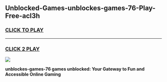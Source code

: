 
## Unblocked-Games-unblockes-games-76-Play-Free-acl3h
<h3>
<a href="https://premium76.site?title=unblockes-games-76&ref=10A">CLICK TO PLAY</a></h3>
<hr>

<h3>
<a href="https://premium76.site?title=unblockes-games-76&ref=10A">CLICK 2 PLAY</a>
  
</h3>

<a href="https://premium76.site?title=unblockes-games-76&ref=10A"><img src="https://clearcache.store/games.png"></a>


**unblockes-games-76 games unblocked: Your Gateway to Fun and Accessible Online Gaming**
